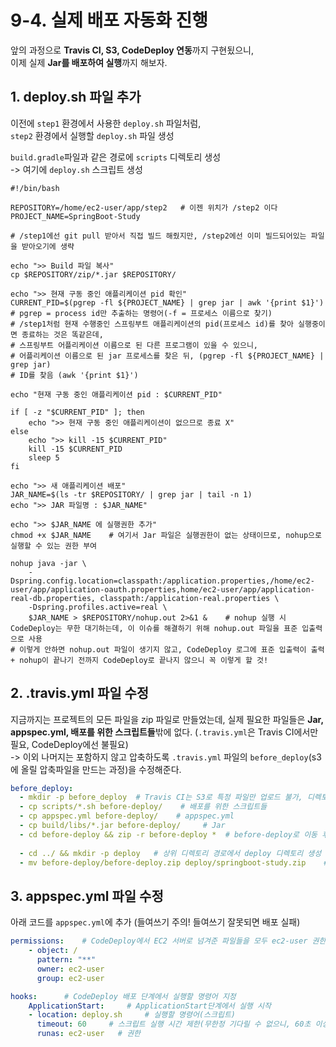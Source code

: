 # 9-4. 실제 배포 자동화 진행

앞의 과정으로 **Travis CI, S3, CodeDeploy 연동**까지 구현됬으니,  
이제 실제 **Jar를 배포하여 실행**까지 해보자.

## 1. deploy.sh 파일 추가

이전에 ```step1``` 환경에서 사용한 ```deploy.sh``` 파일처럼,  
```step2``` 환경에서 실행할 ```deploy.sh``` 파일 생성  

```build.gradle```파일과 같은 경로에 ```scripts``` 디렉토리 생성   
-> 여기에 ```deploy.sh``` 스크립트 생성
```shell script
#!/bin/bash

REPOSITORY=/home/ec2-user/app/step2   # 이젠 위치가 /step2 이다
PROJECT_NAME=SpringBoot-Study

# /step1에선 git pull 받아서 직접 빌드 해줬지만, /step2에선 이미 빌드되어있는 파일을 받아오기에 생략 

echo ">> Build 파일 복사"
cp $REPOSITORY/zip/*.jar $REPOSITORY/

echo ">> 현재 구동 중인 애플리케이션 pid 확인"
CURRENT_PID=$(pgrep -fl ${PROJECT_NAME} | grep jar | awk '{print $1}')   # pgrep = process id만 추출하는 명령어(-f = 프로세스 이름으로 찾기)
# /step1처럼 현재 수행중인 스프링부트 애플리케이션의 pid(프로세스 id)를 찾아 실행중이면 종료하는 것은 똑같은데,  
# 스프링부트 어플리케이션 이름으로 된 다른 프로그램이 있을 수 있으니, 
# 어플리케이션 이름으로 된 jar 프로세스를 찾은 뒤, (pgrep -fl ${PROJECT_NAME} | grep jar)
# ID를 찾음 (awk '{print $1}')

echo "현재 구동 중인 애플리케이션 pid : $CURRENT_PID"

if [ -z "$CURRENT_PID" ]; then
    echo ">> 현재 구동 중인 애플리케이션이 없으므로 종료 X"
else 
    echo ">> kill -15 $CURRENT_PID"
    kill -15 $CURRENT_PID
    sleep 5
fi

echo ">> 새 애플리케이션 배포"
JAR_NAME=$(ls -tr $REPOSITORY/ | grep jar | tail -n 1)  
echo ">> JAR 파일명 : $JAR_NAME"

echo ">> $JAR_NAME 에 실행권한 추가"
chmod +x $JAR_NAME    # 여기서 Jar 파일은 실행권한이 없는 상태이므로, nohup으로 실행할 수 있는 권한 부여

nohup java -jar \
    -Dspring.config.location=classpath:/application.properties,/home/ec2-user/app/application-oauth.properties,home/ec2-user/app/application-real-db.properties, classpath:/application-real.properties \
    -Dspring.profiles.active=real \
    $JAR_NAME > $REPOSITORY/nohup.out 2>&1 &    # nohup 실행 시 CodeDeploy는 무한 대기하는데, 이 이슈를 해결하기 위해 nohup.out 파일을 표준 입출력으로 사용
# 이렇게 안하면 nohup.out 파일이 생기지 않고, CodeDeploy 로그에 표준 입출력이 출력 + nohup이 끝나기 전까지 CodeDeploy로 끝나지 않으니 꼭 이렇게 할 것!
```


## 2. .travis.yml 파일 수정

지금까지는 프로젝트의 모든 파일을 zip 파일로 만들었는데, 실제 필요한 파일들은 **Jar, appspec.yml, 배포를 위한 스크립트들**밖에 없다. (```.travis.yml```은 Travis CI에서만 필요, CodeDeploy에선 불필요)  
-> 이외 나머지는 포함하지 않고 압축하도록 ```.travis.yml``` 파일의 ```before_deploy```(s3에 올릴 압축파일을 만드는 과정)을 수정해준다.    
```yaml
before_deploy:
  - mkdir -p before_deploy  # Travis CI는 S3로 특정 파일만 업로드 불가, 디렉토리 단위로만 업로드 가능 (zip에 포함시킬 파일들을 담을 디렉토리는 항상 생성)
  - cp scripts/*.sh before-deploy/    # 배포를 위한 스크립트들
  - cp appspec.yml before-deploy/    # appspec.yml
  - cp build/libs/*.jar before-deploy/     # Jar
  - cd before-deploy && zip -r before-deploy *  # before-deploy로 이동 후 전체 압축
  
  - cd ../ && mkdir -p deploy   # 상위 디렉토리 경로에서 deploy 디렉토리 생성
  - mv before-deploy/before-deploy.zip deploy/springboot-study.zip    # deploy/로 zip 파일 이동(+이름 변경)
```


## 3. appspec.yml 파일 수정

아래 코드를 ```appspec.yml```에 추가 (들여쓰기 주의! 들여쓰기 잘못되면 배포 실패)
```yaml
permissions:    # CodeDeploy에서 EC2 서버로 넘겨준 파일들을 모두 ec2-user 권한을 갖도록 함
    - object: /
      pattern: "**"
      owner: ec2-user
      group: ec2-user

hooks:      # CodeDeploy 배포 단계에서 실행할 명령어 지정
    ApplicationStart:     # ApplicationStart단계에서 실행 시작
    - location: deploy.sh     # 실행할 명령어(스크립트)
      timeout: 60     # 스크립트 실행 시간 제한(무한정 기다릴 수 없으니, 60초 이상 스크립트가 수행되면 실패)
      runas: ec2-user   # 권한
```

